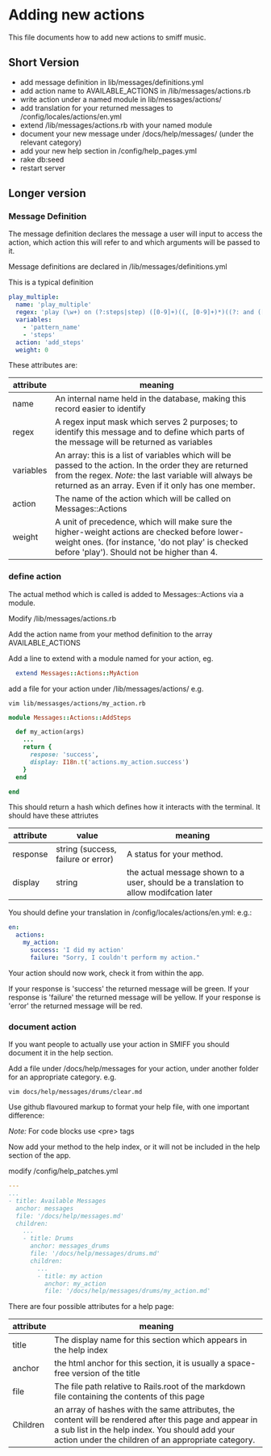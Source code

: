 # Adding new actions

This file documents how to add new actions to smiff music.

## Short Version

* add message definition in lib/messages/definitions.yml
* add action name to AVAILABLE_ACTIONS in /lib/messages/actions.rb
* write action under a named module in lib/messages/actions/
* add translation for your returned messages to /config/locales/actions/en.yml
* extend /lib/messages/actions.rb with your named module
* document your new message under /docs/help/messages/ (under the relevant category)
* add your new help section in /config/help_pages.yml
* rake db:seed
* restart server

## Longer version

### Message Definition

The message definition declares the message a user will input to access the action, which action this will refer to and which arguments will be passed to it. 

Message definitions are declared in /lib/messages/definitions.yml

This is a typical definition 

```yaml
play_multiple:
  name: 'play_multiple'
  regex: 'play (\w+) on (?:steps|step) ([0-9]+)((, [0-9]+)*)((?: and ([0-9]+))*)'
  variables:
    - 'pattern_name'
    - 'steps'
  action: 'add_steps'
  weight: 0
```

These attributes are:

| attribute | meaning |
| --------- | ------- |
| name | An internal name held in the database, making this record easier to identify |
| regex | A regex input mask which serves 2 purposes; to identify this message and to define which parts of the message will be returned as variables |
| variables | An array: this is a list of variables which will be passed to the action. In the order they are returned from the regex. *Note:* the last variable will always be returned as an array. Even if it only has one member. |
| action | The name of the action which will be called on Messages::Actions |
| weight | A unit of precedence, which will make sure the higher-weight actions are checked before lower-weight ones. (for instance, 'do not play' is checked before 'play'). Should not be higher than 4. |

### define action

The actual method which is called is added to Messages::Actions via a module. 

Modify /lib/messages/actions.rb

Add the action name from your method definition to the array AVAILABLE_ACTIONS 

Add a line to extend with a module named for your action, eg. 

```ruby
  extend Messages::Actions::MyAction
```

add a file for your action under /lib/messages/actions/ e.g.

```
vim lib/messasges/actions/my_action.rb
```

```ruby
module Messages::Actions::AddSteps

  def my_action(args)
    ...
    return {
      respose: 'success',
      display: I18n.t('actions.my_action.success')
    }
  end

end
```

This should return a hash which defines how it interacts with the terminal. It should have these attriutes

| attribute | value | meaning |
| --------- | ----- | ------- |
| response| string (success, failure or error) | A status for your method.|
| display | string | the actual message shown to a user, should be a translation to allow modifcation later |

You should define your translation in /config/locales/actions/en.yml: e.g.:

```yaml
en:
  actions:
    my_action:
      success: 'I did my action'
      failure: "Sorry, I couldn't perform my action."
```

Your action should now work, check it from within the app. 

If your response is 'success' the returned message will be green.
If your response is 'failure' the returned message will be yellow.
If your response is 'error' the returned message will be red.

### document action

If you want people to actually use your action in SMIFF you should document it in the help section.

Add a file under /docs/help/messages for your action, under another folder for an appropriate category. e.g.

```
vim docs/help/messages/drums/clear.md
```

Use github flavoured markup to format your help file, with one important difference:

*Note:* For code blocks use \<pre\> tags

Now add your method to the help index, or it will not be included in the help section of the app.

modify /config/help_patches.yml

```yaml
---
...
- title: Available Messages
  anchor: messages
  file: '/docs/help/messages.md'
  children:
    ...
    - title: Drums
      anchor: messages_drums
      file: '/docs/help/messages/drums.md'
      children:
        ...
        - title: my action
          anchor: my_action
          file: '/docs/help/messages/drums/my_action.md'
```

There are four possible attributes for a help page:

| attribute | meaning |
| --------- | ------- |
| title | The display name for this section which appears in the help index |
| anchor | the html anchor for this section, it is usually a space-free version of the title | 
| file | The file path relative to Rails.root of the markdown file containing the contents of this page |
| Children | an array of hashes with the same attributes, the content will be rendered after this page and appear in a sub list in the help index. You should add your action under the children of an appropriate category. |


